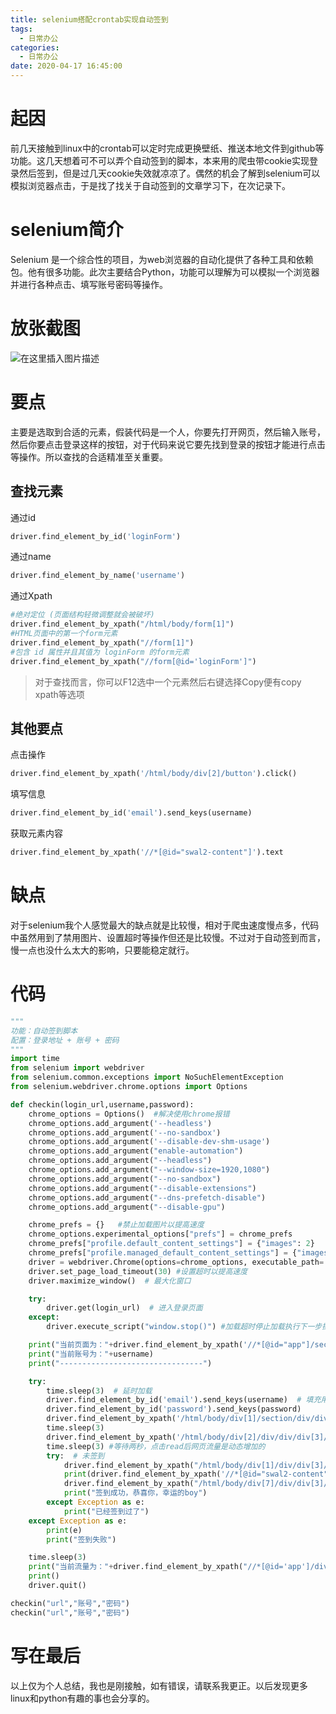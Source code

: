 ```yaml
---
title: selenium搭配crontab实现自动签到
tags:
  - 日常办公
categories:
  - 日常办公
date: 2020-04-17 16:45:00
---
```

# 起因
前几天接触到linux中的crontab可以定时完成更换壁纸、推送本地文件到github等功能。这几天想着可不可以弄个自动签到的脚本，本来用的爬虫带cookie实现登录然后签到，但是过几天cookie失效就凉凉了。偶然的机会了解到selenium可以模拟浏览器点击，于是找了找关于自动签到的文章学习下，在次记录下。
# selenium简介
Selenium 是一个综合性的项目，为web浏览器的自动化提供了各种工具和依赖包。他有很多功能。此次主要结合Python，功能可以理解为可以模拟一个浏览器并进行各种点击、填写账号密码等操作。
# 放张截图
![在这里插入图片描述](https://img-blog.csdnimg.cn/20200417161530715.png?x-oss-process=image/watermark,type_ZmFuZ3poZW5naGVpdGk,shadow_10,text_aHR0cHM6Ly9ibG9nLmNzZG4ubmV0L3pzczE5Mg==,size_16,color_FFFFFF,t_70)
# 要点
主要是选取到合适的元素，假装代码是一个人，你要先打开网页，然后输入账号，然后你要点击登录这样的按钮，对于代码来说它要先找到登录的按钮才能进行点击等操作。所以查找的合适精准至关重要。
## 查找元素
通过id

```python
driver.find_element_by_id('loginForm')
```
通过name

```python
driver.find_element_by_name('username')
```
通过Xpath

```python
#绝对定位 (页面结构轻微调整就会被破坏)
driver.find_element_by_xpath("/html/body/form[1]")
#HTML页面中的第一个form元素
driver.find_element_by_xpath("//form[1]")
#包含 id 属性并且其值为 loginForm 的form元素
driver.find_element_by_xpath("//form[@id='loginForm']")
```
>对于查找而言，你可以F12选中一个元素然后右键选择Copy便有copy xpath等选项
## 其他要点
点击操作

```python
driver.find_element_by_xpath('/html/body/div[2]/button').click()
```
填写信息

```python
driver.find_element_by_id('email').send_keys(username)
```
获取元素内容

```python
driver.find_element_by_xpath('//*[@id="swal2-content"]').text
```
# 缺点
对于selenium我个人感觉最大的缺点就是比较慢，相对于爬虫速度慢点多，代码中虽然用到了禁用图片、设置超时等操作但还是比较慢。不过对于自动签到而言，慢一点也没什么太大的影响，只要能稳定就行。
# 代码

```python
"""
功能：自动签到脚本
配置：登录地址 + 账号 + 密码
"""
import time
from selenium import webdriver
from selenium.common.exceptions import NoSuchElementException
from selenium.webdriver.chrome.options import Options

def checkin(login_url,username,password):
    chrome_options = Options()  #解决使用chrome报错
    chrome_options.add_argument('--headless')
    chrome_options.add_argument('--no-sandbox')
    chrome_options.add_argument('--disable-dev-shm-usage')
    chrome_options.add_argument("enable-automation")
    chrome_options.add_argument("--headless")
    chrome_options.add_argument("--window-size=1920,1080")
    chrome_options.add_argument("--no-sandbox")
    chrome_options.add_argument("--disable-extensions")
    chrome_options.add_argument("--dns-prefetch-disable")
    chrome_options.add_argument("--disable-gpu")

    chrome_prefs = {}   #禁止加载图片以提高速度
    chrome_options.experimental_options["prefs"] = chrome_prefs
    chrome_prefs["profile.default_content_settings"] = {"images": 2}
    chrome_prefs["profile.managed_default_content_settings"] = {"images": 2}
    driver = webdriver.Chrome(options=chrome_options, executable_path='/usr/bin/chromedriver')  # 初始化chrome
    driver.set_page_load_timeout(30) #设置超时以提高速度
    driver.maximize_window()  # 最大化窗口

    try:
        driver.get(login_url)  # 进入登录页面
    except:
        driver.execute_script("window.stop()") #加载超时停止加载执行下一步操作

    print("当前页面为："+driver.find_element_by_xpath('//*[@id="app"]/section/div/div[1]/div/h4/span').text)
    print("当前账号为："+username)
    print("--------------------------------")

    try:
        time.sleep(3)  # 延时加载
        driver.find_element_by_id('email').send_keys(username)  # 填充用户名和密码
        driver.find_element_by_id('password').send_keys(password)
        driver.find_element_by_xpath('/html/body/div[1]/section/div/div[1]/div/form/div[4]/button').click()  # 登录
        time.sleep(3)
        driver.find_element_by_xpath('/html/body/div[2]/div/div/div[3]/button').click()   #点击刚进主页弹出的弹窗
        time.sleep(3) #等待两秒，点击read后网页流量是动态增加的
        try:  # 未签到
            driver.find_element_by_xpath("/html/body/div[1]/div/div[3]/section/div[1]/div/div/a").click()  # 点击签到
            print(driver.find_element_by_xpath('//*[@id="swal2-content"]').text)
            driver.find_element_by_xpath("/html/body/div[7]/div/div[3]/button[1]").click()
            print("签到成功，恭喜你，幸运的boy")
        except Exception as e:
            print("已经签到过了")
    except Exception as e:
        print(e)
        print("签到失败")

    time.sleep(3)
    print("当前流量为："+driver.find_element_by_xpath("//*[@id='app']/div/div[3]/section/div[3]/div[2]/div/div[2]/div[2]/span").text+"G")
    print()
    driver.quit()

checkin("url","账号","密码")
checkin("url","账号","密码")
```
# 写在最后
以上仅为个人总结，我也是刚接触，如有错误，请联系我更正。以后发现更多linux和python有趣的事也会分享的。